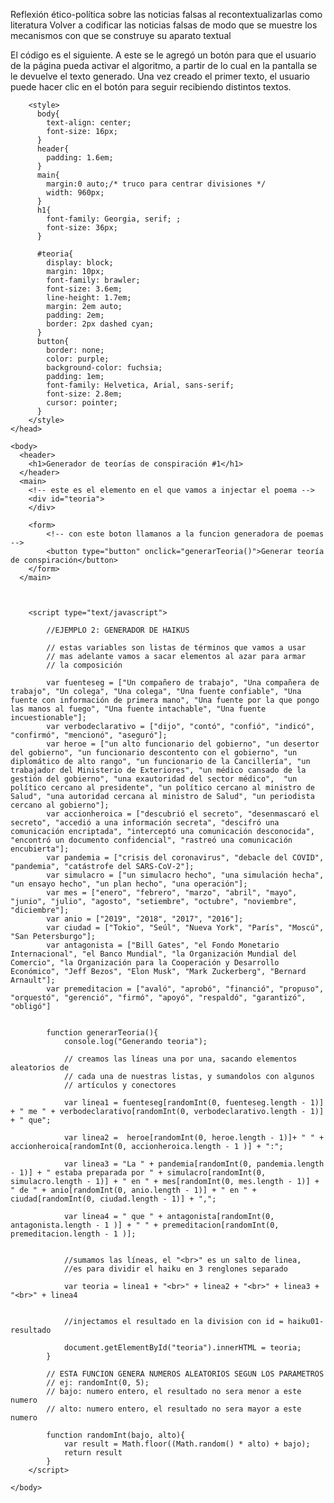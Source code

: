 

Reflexión ético-política sobre las noticias falsas al recontextualizarlas como literatura 
Volver a codificar las noticias falsas de modo que se muestre los mecanismos con que se construye su aparato textual 


El código es el siguiente. A este se le agregó un botón para que el usuario de la página pueda activar el algoritmo, a partir de lo cual en la pantalla se le devuelve el texto generado. Una vez creado el primer texto, el usuario puede hacer clic en el botón para seguir recibiendo distintos textos.  

<!DOCTYPE html>
<html>
    <head>
        <meta charset="utf-8" />
        <title> Generador de teorías de conspiración </title>

        <style>
          body{
            text-align: center;
            font-size: 16px;
          }
          header{
            padding: 1.6em;
          }
          main{
            margin:0 auto;/* truco para centrar divisiones */
            width: 960px;
          }
          h1{
          	font-family: Georgia, serif; ;
          	font-size: 36px;
          }

          #teoria{
          	display: block;
          	margin: 10px;
          	font-family: brawler;
          	font-size: 3.6em;
            line-height: 1.7em;
            margin: 2em auto;
            padding: 2em;
            border: 2px dashed cyan;
          }
          button{
            border: none;
            color: purple;
            background-color: fuchsia;
            padding: 1em;
            font-family: Helvetica, Arial, sans-serif;
            font-size: 2.8em;
            cursor: pointer;
          }
        </style>
    </head>

    <body>
      <header>
        <h1>Generador de teorías de conspiración #1</h1>
      </header>
      <main>
        <!-- este es el elemento en el que vamos a injectar el poema -->
        <div id="teoria">
        </div>

        <form>
            <!-- con este boton llamanos a la funcion generadora de poemas -->
            <button type="button" onclick="generarTeoria()">Generar teoría de conspiración</button>
        </form>
      </main>



        <script type="text/javascript">

            //EJEMPLO 2: GENERADOR DE HAIKUS

            // estas variables son listas de términos que vamos a usar
            // mas adelante vamos a sacar elementos al azar para armar
            // la composición

            var fuenteseg = ["Un compañero de trabajo", "Una compañera de trabajo", "Un colega", "Una colega", "Una fuente confiable", "Una fuente con información de primera mano", "Una fuente por la que pongo las manos al fuego", "Una fuente intachable", "Una fuente incuestionable"];
            var verbodeclarativo = ["dijo", "contó", "confió", "indicó", "confirmó", "mencionó", "aseguró"];
            var heroe = ["un alto funcionario del gobierno", "un desertor del gobierno", "un funcionario descontento con el gobierno", "un diplomático de alto rango", "un funcionario de la Cancillería", "un trabajador del Ministerio de Exteriores", "un médico cansado de la gestión del gobierno", "una exautoridad del sector médico",  "un político cercano al presidente", "un político cercano al ministro de Salud", "una autoridad cercana al ministro de Salud", "un periodista cercano al gobierno"];
            var accionheroica = ["descubrió el secreto", "desenmascaró el secreto", "accedió a una información secreta", "descifró una comunicación encriptada", "interceptó una comunicación desconocida", "encontró un documento confidencial", "rastreó una comunicación encubierta"];
            var pandemia = ["crisis del coronavirus", "debacle del COVID", "pandemia", "catástrofe del SARS-CoV-2"];
            var simulacro = ["un simulacro hecho", "una simulación hecha", "un ensayo hecho", "un plan hecho", "una operación"];
            var mes = ["enero", "febrero", "marzo", "abril", "mayo", "junio", "julio", "agosto", "setiembre", "octubre", "noviembre", "diciembre"];
            var anio = ["2019", "2018", "2017", "2016"];
            var ciudad = ["Tokio", "Seúl", "Nueva York", "París", "Moscú", "San Petersburgo"];
            var antagonista = ["Bill Gates", "el Fondo Monetario Internacional", "el Banco Mundial", "la Organización Mundial del Comercio", "la Organización para la Cooperación y Desarrollo Económico", "Jeff Bezos", "Elon Musk", "Mark Zuckerberg", "Bernard Arnault"];
            var premeditacion = ["avaló", "aprobó", "financió", "propuso", "orquestó", "gerenció", "firmó", "apoyó", "respaldó", "garantizó", "obligó"]


            function generarTeoria(){
                console.log("Generando teoria");

                // creamos las líneas una por una, sacando elementos aleatorios de
                // cada una de nuestras listas, y sumandolos con algunos
                // artículos y conectores

                var linea1 = fuenteseg[randomInt(0, fuenteseg.length - 1)] + " me " + verbodeclarativo[randomInt(0, verbodeclarativo.length - 1)] + " que";

                var linea2 =  heroe[randomInt(0, heroe.length - 1)]+ " " + accionheroica[randomInt(0, accionheroica.length - 1 )] + ":";

                var linea3 = "La " + pandemia[randomInt(0, pandemia.length - 1)] + " estaba preparada por " + simulacro[randomInt(0, simulacro.length - 1)] + " en " + mes[randomInt(0, mes.length - 1)] + " de " + anio[randomInt(0, anio.length - 1)] + " en " + ciudad[randomInt(0, ciudad.length - 1)] + ",";

                var linea4 = " que " + antagonista[randomInt(0, antagonista.length - 1 )] + " " + premeditacion[randomInt(0, premeditacion.length - 1 )];


                //sumamos las líneas, el "<br>" es un salto de linea,
                //es para dividir el haiku en 3 renglones separado

                var teoria = linea1 + "<br>" + linea2 + "<br>" + linea3 + "<br>" + linea4


                //injectamos el resultado en la division con id = haiku01-resultado

                document.getElementById("teoria").innerHTML = teoria;
            }

            // ESTA FUNCION GENERA NUMEROS ALEATORIOS SEGUN LOS PARAMETROS
            // ej: randomInt(0, 5);
            // bajo: numero entero, el resultado no sera menor a este numero
            // alto: numero entero, el resultado no sera mayor a este numero

            function randomInt(bajo, alto){
                var result = Math.floor((Math.random() * alto) + bajo);
                return result
            }
        </script>

    </body>
</html>
